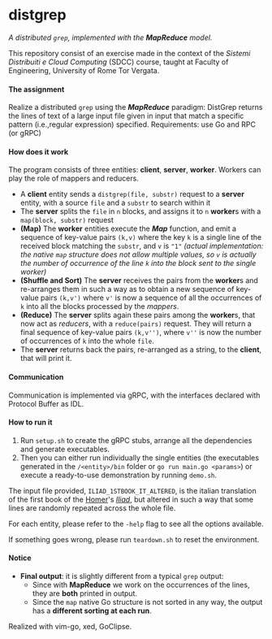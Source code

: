# distgrep
*A distributed `grep`, implemented with the **MapReduce** model.*

This repository consist of an exercise made in the context of the *Sistemi Distribuiti e Cloud Computing* (SDCC) course, taught at Faculty of Engineering, University of Rome Tor Vergata.
#### The assignment
Realize a distributed `grep` using the ***MapReduce*** paradigm: DistGrep returns the lines of text of a large input file given in input that match a specific pattern (i.e.,regular expression) specified. Requirements: use Go and RPC (or gRPC)

#### How does it work
The program consists of three entities: **client**, **server**, **worker**.
Workers can play the role of mappers and reducers.
- A **client** entity sends a `distgrep(file, substr)` request to a **server** entity, with a source `file` and a `substr` to search within it
- The **server** splits the `file` in `n` blocks, and assigns it to `n` **worker**s with a `map(block, substr)` request
- **(Map)** The **worker** entities execute the ***Map*** function, and emit a sequence of key-value pairs `(k,v)` where the key `k` is a single line of the received block matching the `substr`, and `v` is `"1"` *(actual implementation: the native `map` structure does not allow multiple values, so `v` is actually the number of occurrence of the line `k` into the block sent to the single worker)*
- **(Shuffle and Sort)** The **server** receives the pairs from the **worker**s and re-arranges them in such a way as to obtain a new sequence of key-value pairs `(k,v')` where `v'` is now a sequence of all the occurrences of `k` into all the blocks processed by the *mappers*.
- **(Reduce)** The **server** splits again these pairs among the **worker**s, that now act as *reducers*, with a `reduce(pairs)` request. They will return a final sequence of key-value pairs `(k,v'')`, where `v''` is now the number of occurrences of `k` into the whole `file`.
- The **server** returns back the pairs, re-arranged as a string, to the **client**, that will print it.

#### Communication
Communication is implemented via gRPC, with the interfaces declared with Protocol Buffer as IDL.

#### How to run it
1. Run `setup.sh` to create the gRPC stubs, arrange all the dependencies and generate executables.
2. Then you can either run individually the single entities (the executables generated in the `/<entity>/bin` folder or `go run main.go <params>`) or execute a ready-to-use demonstration by running `demo.sh`.

The input file provided, `ILIAD_1STBOOK_IT_ALTERED`, is the italian translation of the first book of the [Homer](http://https://en.wikipedia.org/wiki/Homer "Homer")'s [*Iliad*](https://en.wikipedia.org/wiki/Iliad/ "Iliad"), but altered in such a way that some lines are randomly repeated across the whole file.

For each entity, please refer to the `-help` flag to see all the options available.

If something goes wrong, please run `teardown.sh` to reset the environment.

#### Notice
- **Final output**: it is slightly different from a typical `grep` output:
	- Since with **MapReduce** we work on the occurrences of the lines, they are **both** printed in output.
	- Since the `map` native Go structure is not sorted in any way, the output has a **different sorting at each run**.

Realized with vim-go, xed, GoClipse.
